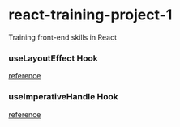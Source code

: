 # react-training-project-1
Training front-end skills in React

### useLayoutEffect Hook
[reference](https://react.dev/reference/react/useLayoutEffect)

### useImperativeHandle Hook
[reference](https://react.dev/reference/react/useImperativeHandle)
